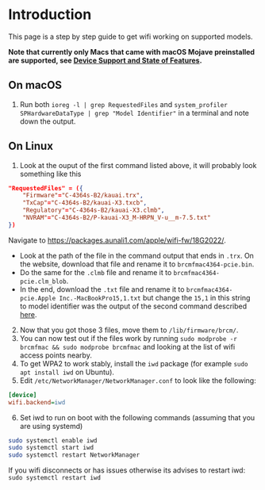 # Introduction

This page is a step by step guide to get wifi working on supported models.

**Note that currently only Macs that came with macOS Mojave preinstalled are supported, see [Device Support and State of Features](https://github.com/t2linux/wiki/wiki/Device-Support-and-State-of-Features#partially-working).**

## On macOS

1. Run both `ioreg -l | grep RequestedFiles` and `system_profiler SPHardwareDataType | grep "Model Identifier"` in a terminal and note down the output.

## On Linux

1. Look at the ouput of the first command listed above, it will probably look something like this
```json
"RequestedFiles" = ({
    "Firmware"="C-4364s-B2/kauai.trx",
    "TxCap"="C-4364s-B2/kauai-X3.txcb",
    "Regulatory"="C-4364s-B2/kauai-X3.clmb",
    "NVRAM"="C-4364s-B2/P-kauai-X3_M-HRPN_V-u__m-7.5.txt"
})
```
Navigate to https://packages.aunali1.com/apple/wifi-fw/18G2022/. 

- Look at the path of the file in the command output that ends in `.trx`. On the website, download that file and rename it to `brcmfmac4364-pcie.bin`.
- Do the same for the `.clmb` file and rename it to `brcmfmac4364-pcie.clm_blob`.
- In the end, download the `.txt` file and rename it to `brcmfmac4364-pcie.Apple Inc.-MacBookPro15,1.txt` but change the `15,1` in this string to model identifier was the output of the second command described [here](https://github.com/t2linux/wiki/wiki/wifi#on-macos).

2. Now that you got those 3 files, move them to `/lib/firmware/brcm/`.
3. You can now test out if the files work by running `sudo modprobe -r brcmfmac && sudo modprobe brcmfmac` and looking at the list of wifi access points nearby.
4. To get WPA2 to work stably, install the `iwd` package (for example `sudo apt install iwd` on Ubuntu).
5. Edit `/etc/NetworkManager/NetworkManager.conf` to look like the following:
```ini
[device]
wifi.backend=iwd
```
6. Set iwd to run on boot with the following commands (assuming that you are using systemd)
```bash
sudo systemctl enable iwd
sudo systemctl start iwd
sudo systemctl restart NetworkManager
```

If you wifi disconnects or has issues otherwise its advises to restart iwd: `sudo systemctl restart iwd`